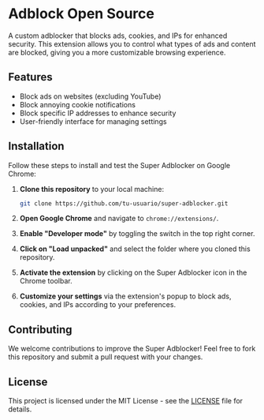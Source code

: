 # Adblock Open Source

A custom adblocker that blocks ads, cookies, and IPs for enhanced security. This extension allows you to control what types of ads and content are blocked, giving you a more customizable browsing experience.

## Features

- Block ads on websites (excluding YouTube)
- Block annoying cookie notifications
- Block specific IP addresses to enhance security
- User-friendly interface for managing settings

## Installation

Follow these steps to install and test the Super Adblocker on Google Chrome:

1. **Clone this repository** to your local machine:
    ```bash
    git clone https://github.com/tu-usuario/super-adblocker.git
    ```

2. **Open Google Chrome** and navigate to `chrome://extensions/`.

3. **Enable "Developer mode"** by toggling the switch in the top right corner.

4. **Click on "Load unpacked"** and select the folder where you cloned this repository.

5. **Activate the extension** by clicking on the Super Adblocker icon in the Chrome toolbar.

6. **Customize your settings** via the extension's popup to block ads, cookies, and IPs according to your preferences.

## Contributing

We welcome contributions to improve the Super Adblocker! Feel free to fork this repository and submit a pull request with your changes.

## License

This project is licensed under the MIT License - see the [LICENSE](LICENSE) file for details.
